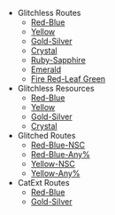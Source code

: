 * Glitchless Routes
  * [Red-Blue](/gen-1/red-blue/main-glitchless/ 'Speedrun Guides for Pokemon Red and Blue Glitchless')
  * [Yellow](/gen-1/yellow/main-glitchless/ 'A Speedrun Guide for Pokemon Yellow Glitchless')
  * [Gold-Silver](/gen-2/gold-silver/main-glitchless/ 'A Speedrun Guide for Pokemon Gold and Silver Glitchless')
  * [Crystal](/gen-2/crystal/main-glitchless/ 'A Speedrun Guide for Pokemon Crystal Glitchless')
  * [Ruby-Sapphire](/gen-3/ruby-sapphire/main-glitchless/ 'A Speedrun Guide for Pokemon Sapphire Glitchless')
  * [Emerald](/gen-3/emerald/main-glitchless/ 'A Speedrun Guide for Pokemon Emerald Glitchless')
  * [Fire Red-Leaf Green](/gen-3/firered-leafgreen/main-glitchless/ 'A Speedrun Guide for Pokemon Fire Red and Leaf Green Glitchless')
* Glitchless Resources
  * [Red-Blue](/gen-1/red-blue/main-glitchless/resources/ 'A Speedrun Guide for Pokemon Red and Blue Glitchless')
  * [Yellow](/gen-1/yellow/main-glitchless/resources/ 'A Speedrun Guide for Pokemon Yellow Glitchless')
  * [Gold-Silver](/gen-2/gold-silver/main-glitchless/resources/ 'A Speedrun Guide for Pokemon Gold and Silver Glitchless')
  * [Crystal](/gen-2/crystal/main-glitchless/resources/ 'A Speedrun Guide for Pokemon Crystal Glitchless')
  <!--* [Ruby-Sapphire](/gen-3/ruby-sapphire/main-glitchless/resources/ 'A Speedrun Guide for Pokemon Sapphire Glitchless')-->
  <!--* [Emerald](/gen-3/emerald/main-glitchless/resources/ 'A Speedrun Guide for Pokemon Emerald Glitchless')-->
  <!--* [Fire Red-Leaf Green](/gen-3/firered-leafgreen/main-glitchless/resources/ 'A Speedrun Guide for Pokemon Fire Red and Leaf Green Glitchless')-->
* Glitched Routes
  * [Red-Blue-NSC](/gen-1/red-blue/main-nsc/ 'A Speedrun Guide for Pokemon Red and Blue No Save Corruption')
  * [Red-Blue-Any%](/gen-1/red-blue/main-any/ 'A Speedrun Guide for Pokemon Red and Blue Any% No Restriction')
  * [Yellow-NSC](/gen-1/yellow/main-nsc/ 'A Speedrun Guide for Pokemon Yellow Any% No Save Corruption')
  * [Yellow-Any%](/gen-1/yellow/main-any/ 'A Speedrun Guide for Pokemon Yellow Any% No Restriction')
* CatExt Routes
  * [Red-Blue](/gen-1/red-blue/catext/ 'Speedrun Guides for Red-Blue Category Extensions')
  * [Gold-Silver](/gen-2/gold-silver/catext/ 'Speedrun Guides for Gold-Silver Category Extensions')
